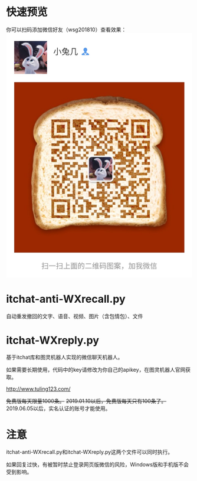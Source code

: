 # 快速预览

你可以扫码添加微信好友（wsg201810）查看效果：
![wechat.jpg](wechat.jpg)

# itchat-anti-WXrecall.py

自动重发撤回的文字、语音、视频、图片（含包情包）、文件

# itchat-WXreply.py

基于itchat库和图灵机器人实现的微信聊天机器人。

如果需要长期使用，代码中的key请修改为你自己的apikey，在图灵机器人官网获取。

http://www.tuling123.com/

~~免费版每天限量1000条。~~
~~2019.01.10以后，免费版每天只有100条了。~~
2019.06.05以后，实名认证的账号才能使用。


# 注意

itchat-anti-WXrecall.py和itchat-WXreply.py这两个文件可以同时执行。

如果回复过快，有被暂时禁止登录网页版微信的风险，Windows版和手机版不会受到影响。

